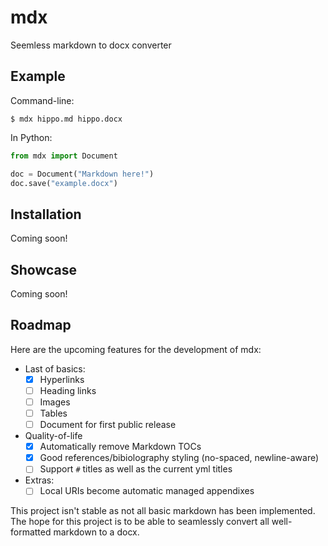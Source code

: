 # mdx

Seemless markdown to docx converter

## Example

Command-line:

```shell
$ mdx hippo.md hippo.docx
```

In Python:

```python
from mdx import Document

doc = Document("Markdown here!")
doc.save("example.docx")
```

## Installation

Coming soon!

## Showcase

Coming soon!

## Roadmap

Here are the upcoming features for the development of mdx:

- Last of basics:
  - [x] Hyperlinks
  - [ ] Heading links
  - [ ] Images
  - [ ] Tables
  - [ ] Document for first public release
- Quality-of-life
  - [x] Automatically remove Markdown TOCs
  - [x] Good references/bibiolography styling (no-spaced, newline-aware)
  - [ ] Support `#` titles as well as the current yml titles
- Extras:
  - [ ] Local URIs become automatic managed appendixes

This project isn't stable as not all basic markdown has been implemented. The hope for this project is to be able to seamlessly convert all well-formatted markdown to a docx.
